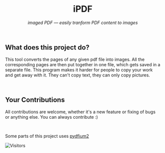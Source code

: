 <p align="center">
 <h1 align="center">iPDF</h1>
 <p align="center"><i>imaged PDF — easily tranform PDF content to images</i></p>
</p>
<br>

## What does this project do?
 This tool converts the pages of any given pdf file into images. All the corresponding pages are then put together in one file, which gets saved in a separate file. This program makes it harder for people to copy your work and get away with it. They can't copy text, they can only copy pictures.

<br>

## Your Contributions
All contributions are welcome, whether it's a new feature or fixing of bugs or anything else. You can always contribute :)

<br>

Some parts of this project uses [pydfium2](https://github.com/pypdfium2-team/pypdfium2)

![Visitors](https://api.visitorbadge.io/api/visitors?path=https%3A%2F%2Fgithub.com%2Finboxsgk%2FiPDF&label=Views&countColor=%23263759)
